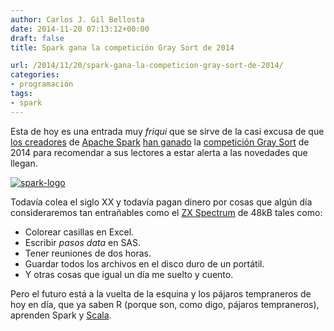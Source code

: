 ```yaml
---
author: Carlos J. Gil Bellosta
date: 2014-11-20 07:13:12+00:00
draft: false
title: Spark gana la competición Gray Sort de 2014

url: /2014/11/20/spark-gana-la-competicion-gray-sort-de-2014/
categories:
- programación
tags:
- spark
---
```


Esta de hoy es una entrada muy _friqui_ que se sirve de la casi excusa de que [los creadores](http://databricks.com/) de [Apache Spark](https://spark.apache.org/) [han ganado](http://databricks.com/blog/2014/11/05/spark-officially-sets-a-new-record-in-large-scale-sorting.html) la [competición Gray Sort](http://sortbenchmark.org/) de 2014 para recomendar a sus lectores a estar alerta a las novedades que llegan.

[![spark-logo](/wp-uploads/2014/11/spark-logo.png)
](/wp-uploads/2014/11/spark-logo.png)

Todavía colea el siglo XX y todavía pagan dinero por cosas que algún día consideraremos tan entrañables como el [ZX Spectrum](http://en.wikipedia.org/wiki/ZX_Spectrum) de 48kB tales como:

* Colorear casillas en Excel.
* Escribir _pasos data_ en SAS.
* Tener reuniones de dos horas.
* Guardar todos los archivos en el disco duro de un portátil.
* Y otras cosas que igual un día me suelto y cuento.

Pero el futuro está a la vuelta de la esquina y los pájaros tempraneros de hoy en día, que ya saben R (porque son, como digo, pájaros tempraneros), aprenden Spark y [Scala](http://www.scala-lang.org/).

